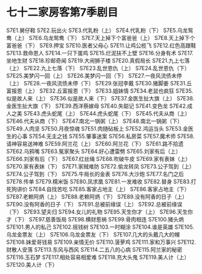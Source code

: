 # 七十二家房客第7季剧目
S7E1.舅仔鞋
S7E2.玩出火
S7E3.代乳粉（上）
S7E4.代乳粉（下）
S7E5.乌龙鸳鸯（上）
S7E6.乌龙鸳鸯（下）
S7E7.天上掉下个富爸爸（上）
S7E8.天上掉下个富爸爸（下）
S7E9.押宝
S7E10.医者父母心
S7E11.让鸡公榄飞
S7E12.红色高跟鞋
S7E13.救命恩人
S7E14.一只下蛋鸡
S7E15.烂泥扶不上壁
S7E16.分身有术
S7E17.坐地生财
S7E18.珍邮奇闻
S7E19.大闹狮子楼
S7E20.真假局长
S7E21.九上七落（上）
S7E22.九上七落（下）
S7E23.乱世恩仇（上）
S7E24.乱世恩仇（下）
S7E25.美梦闪一回（上）
S7E26.美梦闪一回（下）
S7E27.一夜风流债未停（上）
S7E28.一夜风流债未停（下）
S7E29.张冠李戴
S7E30.猪脚姜
S7E31.丘富报恩（上）
S7E32.丘富报恩（下）
S7E33.姐妹情
S7E34.老鼠也疯狂
S7E35.似是故人来（上）
S7E36.似是故人来（下）
S7E37.金医生扯大旗（上）
S7E38.金医生扯大旗（下）
S7E39.西洋蔡嫁母
S7E40.失聪记
S7E41.变色龙
S7E42.成人之美
S7E43.虎头蛇尾（上）
S7E44.虎头蛇尾（下）
S7E45.代夫从商（上）
S7E46.代夫从商（下）
S7E47.南北一锅粥（上）
S7E48.南北一锅粥（下）
S7E49.人肉坚
S7E50.月夜惊魂
S7E51.肉随砧板上
S7E52.鸿运当头
S7E53.金医生的心事
S7E54.无主之钱
S7E55.肇事迷案
S7E56.私房菜
S7E57.魔术师
S7E58.请神容易送神难
S7E59.阿兰花（上）
S7E60.阿兰花（下）
S7E61.路不拾遗
S7E62.乌鸦嘴
S7E63.冤家聚头
S7E64.好心遭雷劈
S7E65.刘家有后（上）
S7E66.刘家有后（下）
S7E67.红丝绳
S7E68.吹破牛皮
S7E69.家有表妹（上）
S7E70.家有表妹（下）
S7E71.家贼难防
S7E72.偷龙转凤
S7E73.公子驾到（上）
S7E74.公子驾到（下）
S7E75.牛局长的金表
S7E76.大沙炮
S7E77.名门之后
S7E78.传单
S7E79.糯米饭
S7E80.凤求凰
S7E81.一发难收
S7E82.替身
S7E83.打死狗讲价
S7E84.自找苦吃
S7E85.客家占地主（上）
S7E86.客家占地主（下）
S7E87.老赖阿炳（上）
S7E88.老赖阿炳（下）
S7E89.没有阿香的日子（上）
S7E90.没有阿香的日子（下）
S7E91.总被前缘误（上）
S7E92.总被前缘误（下）
S7E93.望夫归
S7E94.女儿的礼物
S7E95.天生你才（上）
S7E96.天生你才（下）
S7E97.慈善饭局
S7E98.横财惹祸
S7E99.骨肉相连
S7E100.猪头炳
S7E101.男人的私己
S7E102.摇钱树
S7E103.一时糊涂
S7E104.谁是英雄
S7E105.乌龙金票友（上）
S7E106.乌龙金票友（下）
S7E107.几大的头戴几大的帽
S7E108.妹爱哥钱易
S7E109.亲情无价
S7E110.菠萝鸡
S7E111.家和万事兴
S7E112.财散人安落
S7E113.东风与西风
S7E114.二五八的心病
S7E115.阿兰家的秘密
S7E116.玉石梦
S7E117.相处容易相爱难
S7E118.充大头鬼
S7E119.美人计（上）
S7E120.美人计（下）
<!-- 内容基于[闲看蜜蜂由蜜意]整理内容进行二次整理 https://space.bilibili.com/512513078 出处：bilibili -->